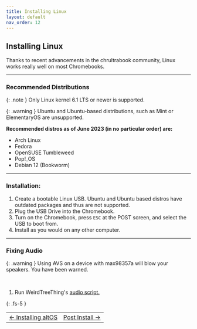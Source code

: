 ```yaml
---
title: Installing Linux
layout: default
nav_order: 12
---
```


## Installing Linux
Thanks to recent advancements in the chrultrabook community, Linux works really well on most Chromebooks.

----------------

### Recommended Distributions

{: .note } 
Only Linux kernel 6.1 LTS or newer is supported.

{: .warning } 
Ubuntu and Ubuntu-based distributions, such as Mint or ElementaryOS are unsupported.

**Recommended distros as of June 2023 (in no particular order) are:**

* Arch Linux
* Fedora
* OpenSUSE Tumbleweed
* Pop!_OS
* Debian 12 (Bookworm)

----------------


### Installation:

1. Create a bootable Linux USB. Ubuntu and Ubuntu based distros have outdated packages and thus are not supported.
2. Plug the USB Drive into the Chromebook.
3. Turn on the Chromebook, press `ESC` at the POST screen, and select the USB to boot from. 
4. Install as you would on any other computer.


--------------


### Fixing Audio

 {: .warning }
 Using AVS on a device with max98357a will blow your speakers. You have been warned. 

<br>

1. Run WeirdTreeThing's [audio script.](https://github.com/WeirdTreeThing/chromebook-linux-audio)

{: .fs-5 }


<table>
<tr>
<td class="navtable-l">
<a href="altos.html">← Installing altOS</a> 
</td>
<td class="navtable-r">
<a href="post-install.html">Post Install →</a> 
</td>
</tr>
</table>
